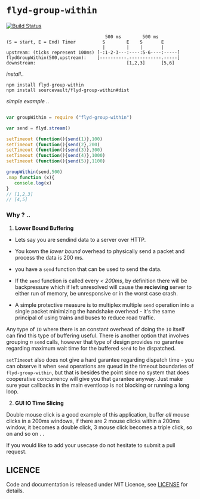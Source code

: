 #  ```flyd-group-within```

[![Build Status](https://travis-ci.org/sourcevault/flyd-group-within.svg?branch=dev)](https://travis-ci.org/sourcevault/flyd-group-within)

```
                                     500 ms        500 ms
(S = start, E = End) Timer          S        E    S       E
                                    |        |    |       |     
upstream: (ticks represent 100ms) [-:1-2-3---:----:5-6----:-----]
flydGroupWithin(500,upstream):    [----------.------------.-----]
downstream:                                  [1,2,3]      [5,6]
```

*install..*

```
npm install flyd-group-within
npm install sourcevault/flyd-group-within#dist 
```



*simple example ..*

```js

var groupWithin = require ("flyd-group-within") 

var send = flyd.stream()

setTimeout (function(){send(1)},100)
setTimeout (function(){send(2},200)
setTimeout (function(){send(3)},300)
setTimeout (function(){send(4)},1000)
setTimeout (function(){send(5)},1100)

groupWithin(send,500)
.map function (x){
   console.log(x) 
}
// [1,2,3]
// [4,5]

```

### Why ? ..

1. **Lower Bound Buffering**

- Lets say you are sendind data to a server over HTTP. 

- You kown the *lower bound* overhead to physically send a packet and process the data is 200 ms.

- you have a `send` function that can be used to send the data.

- If the `send` function is called every *< 200ms*, by definition there will be backpressure which if left unresolved will cause the **recieving** server to either run of memory, be unresponsive or in the worst case crash.

- A simple protective measure is to multiplex multiple `send` operation into a single packet minimizing the handshake overhead - it's the same principal of using trains and buses to reduce road traffic.

Any type of `IO` where there is an constant overhead of doing the `IO` itself can find this type of buffering useful. There is another option that involves grouping *n* `send` calls, however that type of design provides no garantee regarding maximum wait time for the buffered `send` to be dispatched.


`setTimeout` also does not give a hard garantee regarding dispatch time - you can observe it when `send` operations are queud in the timeout boundaries of `flyd-group-within`, but that is besides the point since no system that does cooperative concurrency will give you that garantee anyway. Just make sure your callbacks in the main eventloop is not blocking or running a long loop.


2. **GUI IO Time Slicing**


Double mouse click is a good example of this application, buffer *all* mouse clicks in a 200ms windows, if there are 2 mouse clicks within a 200ms window, it becomes a double click, 3 mouse click becomes a triple click, so on and so on . . 

If you would like to add your usecase do not hesitate to submit a pull request.

## LICENCE

Code and documentation is released under MIT Licence, see [LICENSE](https://github.com/sourcevault/flyd-group-within/blob/dist/LICENCE) for details.